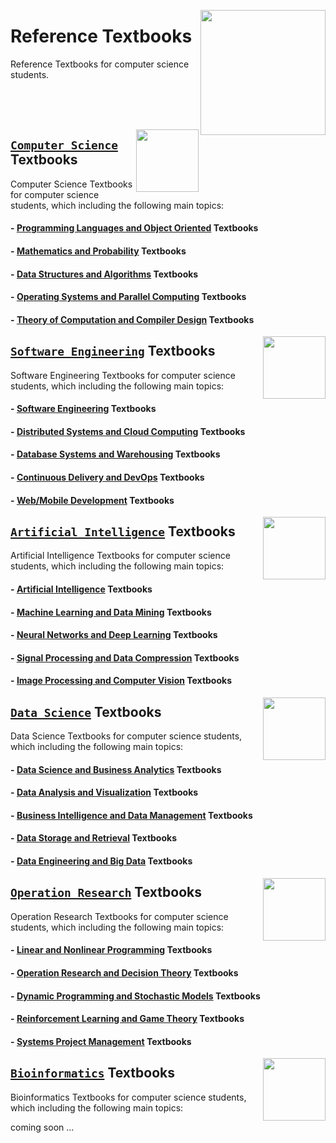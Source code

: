 <img align="right" width="200" src="https://github.com/cs-MohamedAyman/cs-MohamedAyman/blob/main/repos-logos/reference-textbooks.jpg"></img>

# Reference Textbooks
Reference Textbooks for computer science students.

<br><br><br>

<img align="right" width="100" height="100" src="https://github.com/cs-MohamedAyman/cs-MohamedAyman/blob/main/repos-logos/computer-science-department.jpg">

## [`Computer Science`](https://github.com/cs-MohamedAyman/Hands-On-Experience/blob/master/Reference-Textbooks/Computer-Science/README.md) Textbooks
Computer Science Textbooks for computer science students, which including the following main topics:

#### - [Programming Languages and Object Oriented](https://github.com/cs-MohamedAyman/Hands-On-Experience/blob/master/Reference-Textbooks/Computer-Science/README.md) Textbooks
#### - [Mathematics and Probability](https://github.com/cs-MohamedAyman/Hands-On-Experience/blob/master/Reference-Textbooks/Computer-Science/README.md) Textbooks
#### - [Data Structures and Algorithms](https://github.com/cs-MohamedAyman/Hands-On-Experience/blob/master/Reference-Textbooks/Computer-Science/README.md) Textbooks
#### - [Operating Systems and Parallel Computing](https://github.com/cs-MohamedAyman/Hands-On-Experience/blob/master/Reference-Textbooks/Computer-Science/README.md) Textbooks
#### - [Theory of Computation and Compiler Design](https://github.com/cs-MohamedAyman/Hands-On-Experience/blob/master/Reference-Textbooks/Computer-Science/README.md) Textbooks

<img align="right" width="100" height="100" src="https://github.com/cs-MohamedAyman/cs-MohamedAyman/blob/main/repos-logos/software-engineering-department.jpg">

## [`Software Engineering`](https://github.com/cs-MohamedAyman/Hands-On-Experience/blob/master/Reference-Textbooks/Software-Engineering/README.md) Textbooks
Software Engineering Textbooks for computer science students, which including the following main topics:

#### - [Software Engineering](https://github.com/cs-MohamedAyman/Hands-On-Experience/blob/master/Reference-Textbooks/Software-Engineering/README.md) Textbooks
#### - [Distributed Systems and Cloud Computing](https://github.com/cs-MohamedAyman/Hands-On-Experience/blob/master/Reference-Textbooks/Software-Engineering/README.md) Textbooks
#### - [Database Systems and Warehousing](https://github.com/cs-MohamedAyman/Hands-On-Experience/blob/master/Reference-Textbooks/Software-Engineering/README.md) Textbooks
#### - [Continuous Delivery and DevOps](https://github.com/cs-MohamedAyman/Hands-On-Experience/blob/master/Reference-Textbooks/Software-Engineering/README.md) Textbooks
#### - [Web/Mobile Development](https://github.com/cs-MohamedAyman/Hands-On-Experience/blob/master/Reference-Textbooks/Software-Engineering/README.md) Textbooks

<img align="right" width="100" height="100" src="https://github.com/cs-MohamedAyman/cs-MohamedAyman/blob/main/repos-logos/artificial-intelligence-department.jpg">

## [`Artificial Intelligence`](https://github.com/cs-MohamedAyman/Hands-On-Experience/blob/master/Reference-Textbooks/Artificial-Intelligence/README.md) Textbooks
Artificial Intelligence Textbooks for computer science students, which including the following main topics:

#### - [Artificial Intelligence](https://github.com/cs-MohamedAyman/Hands-On-Experience/blob/master/Reference-Textbooks/Artificial-Intelligence/README.md) Textbooks
#### - [Machine Learning and Data Mining](https://github.com/cs-MohamedAyman/Hands-On-Experience/blob/master/Reference-Textbooks/Artificial-Intelligence/README.md) Textbooks
#### - [Neural Networks and Deep Learning](https://github.com/cs-MohamedAyman/Hands-On-Experience/blob/master/Reference-Textbooks/Artificial-Intelligence/README.md) Textbooks
#### - [Signal Processing and Data Compression](https://github.com/cs-MohamedAyman/Hands-On-Experience/blob/master/Reference-Textbooks/Artificial-Intelligence/README.md) Textbooks
#### - [Image Processing and Computer Vision](https://github.com/cs-MohamedAyman/Hands-On-Experience/blob/master/Reference-Textbooks/Artificial-Intelligence/README.md) Textbooks

<img align="right" width="100" height="100" src="https://github.com/cs-MohamedAyman/cs-MohamedAyman/blob/main/repos-logos/data-science-department.jpg">

## [`Data Science`](https://github.com/cs-MohamedAyman/Hands-On-Experience/blob/master/Reference-Textbooks/Data-Science/README.md) Textbooks
Data Science Textbooks for computer science students, which including the following main topics:

#### - [Data Science and Business Analytics](https://github.com/cs-MohamedAyman/Hands-On-Experience/blob/master/Reference-Textbooks/Data-Science/README.md) Textbooks
#### - [Data Analysis and Visualization](https://github.com/cs-MohamedAyman/Hands-On-Experience/blob/master/Reference-Textbooks/Data-Science/README.md) Textbooks
#### - [Business Intelligence and Data Management](https://github.com/cs-MohamedAyman/Hands-On-Experience/blob/master/Reference-Textbooks/Data-Science/README.md) Textbooks
#### - [Data Storage and Retrieval](https://github.com/cs-MohamedAyman/Hands-On-Experience/blob/master/Reference-Textbooks/Data-Science/README.md) Textbooks
#### - [Data Engineering and Big Data](https://github.com/cs-MohamedAyman/Hands-On-Experience/blob/master/Reference-Textbooks/Data-Science/README.md) Textbooks

<img align="right" width="100" height="100" src="https://github.com/cs-MohamedAyman/cs-MohamedAyman/blob/main/repos-logos/operation-research-department.jpg">

## [`Operation Research`](https://github.com/cs-MohamedAyman/Hands-On-Experience/blob/master/Reference-Textbooks/Operation-Research/README.md) Textbooks
Operation Research Textbooks for computer science students, which including the following main topics:

#### - [Linear and Nonlinear Programming](https://github.com/cs-MohamedAyman/Hands-On-Experience/blob/master/Reference-Textbooks/Operation-Research/README.md) Textbooks
#### - [Operation Research and Decision Theory](https://github.com/cs-MohamedAyman/Hands-On-Experience/blob/master/Reference-Textbooks/Operation-Research/README.md) Textbooks
#### - [Dynamic Programming and Stochastic Models](https://github.com/cs-MohamedAyman/Hands-On-Experience/blob/master/Reference-Textbooks/Operation-Research/README.md) Textbooks
#### - [Reinforcement Learning and Game Theory](https://github.com/cs-MohamedAyman/Hands-On-Experience/blob/master/Reference-Textbooks/Operation-Research/README.md) Textbooks
#### - [Systems Project Management](https://github.com/cs-MohamedAyman/Hands-On-Experience/blob/master/Reference-Textbooks/Operation-Research/README.md) Textbooks

<img align="right" width="100" height="100" src="https://github.com/cs-MohamedAyman/cs-MohamedAyman/blob/main/repos-logos/bioinformatics-department.jpg">

## [`Bioinformatics`](https://github.com/cs-MohamedAyman/Hands-On-Experience/blob/master/Reference-Textbooks/Bioinformatics/README.md) Textbooks
Bioinformatics Textbooks for computer science students, which including the following main topics:

coming soon ...
